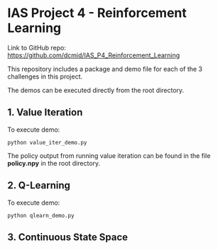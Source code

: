 # IAS Project 4 - Reinforcement Learning
Link to GitHub repo: https://github.com/dcmid/IAS_P4_Reinforcement_Learning

This repository includes a package and demo file 
for each of the 3 challenges in this project.  

The demos can be executed directly from the root directory.

## 1. Value Iteration
To execute demo:
```
python value_iter_demo.py
```

The policy output from running value iteration 
can be found in the file __policy.npy__ in the root directory.

## 2. Q-Learning
To execute demo:
```
python qlearn_demo.py
```

## 3. Continuous State Space